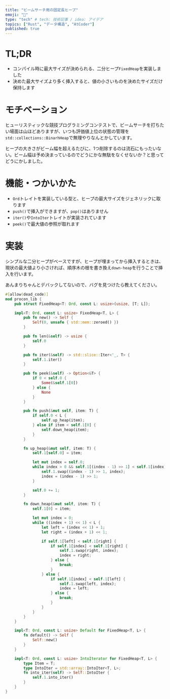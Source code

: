 ```yaml
---
title: "ビームサーチ用の固定長ヒープ"
emoji: "🌿"
type: "tech" # tech: 技術記事 / idea: アイデア
topics: ["Rust", "データ構造", "AtCoder"]
published: true
---
```


# TL;DR
- コンパイル時に最大サイズが決められる、二分ヒープ`FixedHeap`を実装しました
- 決めた最大サイズより多く挿入すると、値の小さいものを決めたサイズだけ保持します

# モチベーション
ヒューリスティックな競技プログラミングコンテストで、ビームサーチを打ちたい場面は山ほどありますが、いつも評価値上位の状態の管理を`std::collections::BinarhHeap`で無理やりなんとかしています。

ヒープの大きさがビーム幅を超えるたびに、1つ削除するのは流石にもったいない。ビーム幅は予め決まっているのでどうにかな無駄をなくせないか？と思ってどうにかしました。

# 機能・つかいかた
- `Ord`トレイトを実装している型と、ヒープの最大サイズをジェネリックに取ります
- `push()`で挿入ができますが、`pop()`はありません
- `iter()`や`IntoIter`トレイトが実装されています
- `peek()`で最大値の参照が取れます

# 実装
シンプルな二分ヒープがベースですが、ヒープが埋まってから挿入するときは、現状の最大値より小さければ、順序木の根を書き換え`down-heap`を行うことで挿入を行います。

あんまりちゃんとデバックしてないので、バグを見つけたら教えてください。


```rust
#[allow(dead_code)]
mod procon_lib {
    pub struct FixedHeap<T: Ord, const L: usize>(usize, [T; L]);

    impl<T: Ord, const L: usize> FixedHeap<T, L> {
        pub fn new() -> Self {
            Self(0, unsafe { std::mem::zeroed() })
        }

        pub fn len(&self) -> usize {
            self.0
        }

        pub fn iter(&self) -> std::slice::Iter<'_, T> {
            self.1.iter()
        }

        pub fn peek(&self) -> Option<&T> {
            if 0 < self.0 {
                Some(&self.1[0])
            } else {
                None
            }
        }

        pub fn push(&mut self, item: T) {
            if self.0 < L {
                self.up_heap(item);
            } else if item < self.1[0] {
                self.down_heap(item);
            }
        }

        fn up_heap(&mut self, item: T) {
            self.1[self.0] = item;

            let mut index = self.0;
            while index > 0 && self.1[(index - 1) >> 1] < self.1[index] {
                self.1.swap((index - 1) >> 1, index);
                index = (index - 1) >> 1;
            }

            self.0 += 1;
        }

        fn down_heap(&mut self, item: T) {
            self.1[0] = item;

            let mut index = 0;
            while ((index + 1) << 1) < L {
                let left = (index << 1) + 1;
                let right = (index + 1) << 1;

                if self.1[left] < self.1[right] {
                    if self.1[index] < self.1[right] {
                        self.1.swap(right, index);
                        index = right;
                    } else {
                        break;
                    }
                } else {
                    if self.1[index] < self.1[left] {
                        self.1.swap(left, index);
                        index = left;
                    } else {
                        break;
                    }
                }
            }
        }
    }

    impl<T: Ord, const L: usize> Default for FixedHeap<T, L> {
        fn default() -> Self {
            Self::new()
        }
    }

    impl<T: Ord, const L: usize> IntoIterator for FixedHeap<T, L> {
        type Item = T;
        type IntoIter = std::array::IntoIter<T, L>;
        fn into_iter(self) -> Self::IntoIter {
            self.1.into_iter()
        }
    }
}
```
